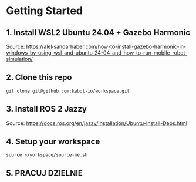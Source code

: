 # Getting Started

## 1. Install WSL2 Ubuntu 24.04 + Gazebo Harmonic
Source: https://aleksandarhaber.com/how-to-install-gazebo-harmonic-in-windows-by-using-wsl-and-ubuntu-24-04-and-how-to-run-mobile-robot-simulation/

## 2. Clone this repo
``` 
git clone git@github.com:kabot-io/workspace.git
```

## 3. Install ROS 2 Jazzy 
Source: https://docs.ros.org/en/jazzy/Installation/Ubuntu-Install-Debs.html


## 4. Setup your workspace
``` 
source ~/workspace/source-me.sh
```

## 5. PRACUJ DZIELNIE